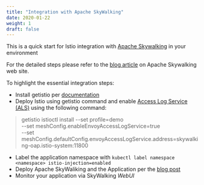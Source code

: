 ```yaml
---
title: "Integration with Apache SkyWalking"
date: 2020-01-22
weight: 1
draft: false
---
```


This is a quick start for Istio integration with [Apache Skywalking](https://skywalking.apache.org/) in your environment 

For the detailed steps please refer to the [blog article](https://skywalking.apache.org/blog/2020-12-03-obs-service-mesh-with-sw-and-als/) on Apache Skywalking web site.

To highlight the essential integration steps:

- Install getistio per [documentation](https://getistio.io/installing-getistio-cli)
- Deploy Istio using getistio command and enable [Access Log Service (ALS)](https://www.envoyproxy.io/docs/envoy/latest/api-v2/service/accesslog/v2/als.proto) using the following command:
> getistio istioctl install --set profile=demo \
>                --set meshConfig.enableEnvoyAccessLogService=true \
>                --set meshConfig.defaultConfig.envoyAccessLogService.address=skywalking-oap.istio-system:11800

- Label the application namespace with `kubectl label namespace <namespace> istio-injection=enabled`
- Deploy Apache SkyWaliking and the Application per the [blog post](https://skywalking.apache.org/blog/2020-12-03-obs-service-mesh-with-sw-and-als/)
- Monitor your application via SkyWalking *WebUI*
